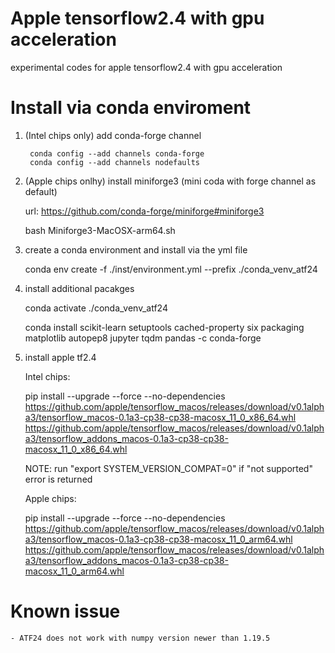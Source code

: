 # Apple tensorflow2.4 with gpu acceleration
experimental codes for apple tensorflow2.4 with gpu acceleration

# Install via conda enviroment
1. (Intel chips only) add conda-forge channel

        conda config --add channels conda-forge    
        conda config --add channels nodefaults

1. (Apple chips onlhy) install miniforge3 (mini coda with forge channel as default)
    
    url: https://github.com/conda-forge/miniforge#miniforge3

    bash Miniforge3-MacOSX-arm64.sh

2. create a conda environment and install via the yml file

    conda env create -f ./inst/environment.yml --prefix ./conda_venv_atf24

3. install additional pacakges

    conda activate ./conda_venv_atf24

    conda install scikit-learn setuptools cached-property six packaging matplotlib autopep8 jupyter tqdm pandas -c conda-forge

4. install apple tf2.4

    Intel chips:

    pip install --upgrade --force --no-dependencies https://github.com/apple/tensorflow_macos/releases/download/v0.1alpha3/tensorflow_macos-0.1a3-cp38-cp38-macosx_11_0_x86_64.whl https://github.com/apple/tensorflow_macos/releases/download/v0.1alpha3/tensorflow_addons_macos-0.1a3-cp38-cp38-macosx_11_0_x86_64.whl 

    NOTE: run "export SYSTEM_VERSION_COMPAT=0" if "not supported" error is returned

    Apple chips:

    pip install --upgrade --force --no-dependencies https://github.com/apple/tensorflow_macos/releases/download/v0.1alpha3/tensorflow_macos-0.1a3-cp38-cp38-macosx_11_0_arm64.whl https://github.com/apple/tensorflow_macos/releases/download/v0.1alpha3/tensorflow_addons_macos-0.1a3-cp38-cp38-macosx_11_0_arm64.whl

# Known issue

    - ATF24 does not work with numpy version newer than 1.19.5 